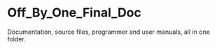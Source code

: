# Off_By_One_Final_Doc

Documentation, source files, programmer and user manuals, all in one folder. 
